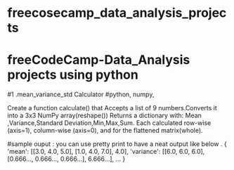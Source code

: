 # freecosecamp_data_analysis_projects
# freeCodeCamp-Data_Analysis projects using python 

#1 .mean_variance_std Calculator
#python, numpy, 

Create a function calculate() that Accepts a list of 9 numbers.Converts it into a 3x3 NumPy array(reshape())
Returns a dictionary with:
Mean ,Variance,Standard Deviation,Min,Max,Sum.
Each calculated row-wise (axis=1), column-wise (axis=0), and for the flattened matrix(whole).

#sample ouput : you can use pretty print to have a neat output like below .
{
  'mean': [[3.0, 4.0, 5.0], [1.0, 4.0, 7.0], 4.0],
  'variance': [[6.0, 6.0, 6.0], [0.666..., 0.666..., 0.666...], 6.666...],
  ...
}

